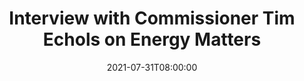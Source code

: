 ---
title: "Interview with Commissioner Tim Echols on Energy Matters"

# Talk start and end times.
#   End time can optionally be hidden by prefixing the line with `#`.
date: 2021-07-31T08:00:00
all_day: false

# Schedule page publish date (NOT talk date).
#publishDate = 2021-07-31T00:00:00 

# Authors. Comma separated list, e.g. `["Bob Smith", "David Jones"]`.
authors: ["Adam Orford"]

# Location of event.
location: "Athens, Georgia"

# Name of event and optional event URL.
event: "Energy Matters Podcast"
#event_url = "https://example.org"

# Abstract. What's your talk about?
#abstract =  

# Summary. An optional shortened abstract.
summary: "Interview on energy law topics upon arrival at UGA."

# Is this a featured talk? (true/false)
featured: true

# Tags (optional).
#   Set `tags = []` for no tags, or use the form `tags = ["A Tag", "Another Tag"]` for one or more tags.  
#tags = []

# Markdown Slides (optional).
#   Associate this talk with Markdown slides.  
#   Simply enter your slide deck's filename without extension.
#   E.g. `slides = "example-slides"` references 
#   `content/slides/example-slides.md`. 
#   Otherwise, set `slides = ""`. 
#slides = "example"

# Optional filename of your slides within your talk folder or a URL.
#url_slides = "" 

# Projects (optional).
#   Associate this talk with one or more of your projects. 
#   Simply enter your project's folder or file name without extension.
#   E.g. `projects = ["deep-learning"]` references 
#   `content/project/deep-learning/index.md`. 
#   Otherwise, set `projects = []`.
#projects = ["internal-project"] 

# Links (optional).
#url_pdf = ""  
url_video: "https://youtu.be/cse8ar4Sm-M"
#url_code = ""

# Demo talk page uses LaTeX math.
#math = true

# Featured image
# To use, add an image named `featured.jpg/png` to your page's folder. 
#[image]
 # Caption (optional)
 # caption = "Image credit: [**Unsplash**](https://unsplash.com/photos/bzdhc5b3Bxs)"
  # Focal point (optional)
  # Options: Smart, Center, TopLeft, Top, TopRight, Left, Right, BottomLeft, Bottom, BottomRight 
 # focal_point: "Center"
---
